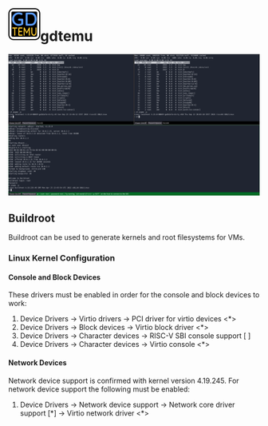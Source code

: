 <!--
  SPDX-FileCopyrightText: 2022 Leroy Hopson <copyright@leroy.geek.nz>
  SPDX-License-Identifier: MIT
-->

<img align="left" width="64" height="64" src="icon.png">

# gdtemu

![Screenshot of example scene showing PC, RISC-V 32, and RISC-V 64 consoles.](/docs/screenshot.png)

## Buildroot

Buildroot can be used to generate kernels and root filesystems for VMs.

### Linux Kernel Configuration
#### Console and Block Devices
These drivers must be enabled in order for the console and block devices to work:
1. Device Drivers -> Virtio drivers -> PCI driver for virtio devices <\*>
2. Device Drivers -> Block devices -> Virtio block driver <\*>
3. Device Drivers -> Character devices -> RISC-V SBI console support [ ]
4. Device Drivers -> Character devices -> Virtio console <\*>

#### Network Devices
Network device support is confirmed with kernel version 4.19.245.
For network device support the following must be enabled:
1. Device Drivers -> Network device support -> Network core driver support [\*] -> Virtio network driver <\*>
